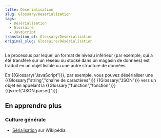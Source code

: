 ```yaml
---
title: Désérialisation
slug: Glossary/Deserialization
tags:
  - Désérialisation
  - Glossaire
  - JavaScript
translation_of: Glossary/Deserialization
original_slug: Glossaire/Désérialisation
---
```

Le processus par lequel un format de niveau inférieur (par exemple, qui a été transféré sur un réseau ou stocké dans un magasin de données) est traduit en un objet lisible ou une autre structure de données.

En {{Glossary("JavaScript")}}, par exemple, vous pouvez désérialiser une  {{Glossary("string","chaîne de caractères")}} {{Glossary("JSON")}} vers un objet en appelant la {{Glossary("function","fonction")}} {{jsxref("JSON.parse()")}}.

## En apprendre plus

### Culture générale

- [Sérialisation](https://fr.wikipedia.org/wiki/S%C3%A9rialisation) sur Wikipédia
